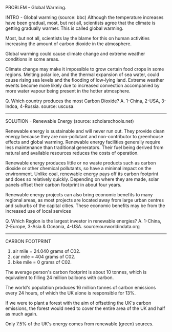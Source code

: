 PROBLEM - Global Warming.

INTRO - Global warming (source: bbc)
Although the temperature increases have been gradual, most, but not all, scientists agree that the climate is getting gradually warmer. This is called global warming.

Most, but not all, scientists lay the blame for this on human activities increasing the amount of carbon dioxide in the atmosphere.

Global warming could cause climate change and extreme weather conditions in some areas.

Climate change may make it impossible to grow certain food crops in some regions. Melting polar ice, and the thermal expansion of sea water, could cause rising sea levels and the flooding of low-lying land. Extreme weather events become more likely due to increased convection accompanied by more water vapour being present in the hotter atmosphere.


Q. Which country produces the most Carbon Dioxide?
A. 1-China, 2-USA, 3-Indoa, 4-Russia.
source: uscusa.

------------------------------------------------------------------

SOLUTION - Renewable Energy (source: scholarschools.net)

Renewable energy is sustainable and will never run out. They provide clean energy because they are non-pollutant and non-contributor to greenhouse effects and global warming. Renewable energy facilities generally require less maintenance than traditional generators. Their fuel being derived from natural and available resources reduces the costs of operation.

Renewable energy produces little or no waste products such as carbon dioxide or other chemical pollutants, so have a minimal impact on the environment. Unlike coal, renewable energy pays off its carbon footprint and does so relatively quickly. Depending on where they are made, solar panels offset their carbon footprint in about four years.

Renewable energy projects can also bring economic benefits to many regional areas, as most projects are located away from large urban centres and suburbs of the capital cities. These economic benefits may be from the increased use of local services


Q. Which Region is the largest investor in renewable energies?
A. 1-China, 2-Europe, 3-Asia & Oceania, 4-USA.
source:ourworldindata.org

-------------------------------------------------------------------

CARBON FOOTPRINT
1. air mile = 24.040 grams of C02.
2. car mile = 404 grams of C02.
3. bike mile = 0 grams of C02.

The average person's carbon footprint is about 10 tonnes, which is equivalent to filling 24 million balloons with carbon.

The world's population produces 16 million tonnes of carbon emissions every 24 hours, of which the UK alone is responsible for 13%.

If we were to plant a forest with the aim of offsetting the UK's carbon emissions, the forest would need to cover the entire area of the UK and half as much again.

Only 7.5% of the UK's energy comes from renewable (green) sources.
